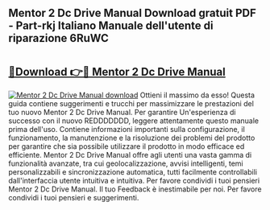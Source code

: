 ## Mentor 2 Dc Drive Manual Download gratuit PDF - Part-rkj Italiano Manuale dell'utente di riparazione 6RuWC

# <h2><a href="http://dfeetn.blite.top/?on=Mentor+2+Dc+Drive+Manual">🔗Download 👉🔴 Mentor 2 Dc Drive Manual</a></h2>

[![Mentor 2 Dc Drive Manual download](https://i.imgur.com/lujVjoI.png)](http://dfeetn.blite.top/?on=Mentor+2+Dc+Drive+Manual)
Ottieni il massimo da esso! Questa guida contiene suggerimenti e trucchi per massimizzare le prestazioni del tuo nuovo Mentor 2 Dc Drive Manual. Per garantire Un'esperienza di successo con il nuovo REDDDDDDD, leggere attentamente questo manuale prima dell'uso. Contiene informazioni importanti sulla configurazione, il funzionamento, la manutenzione e la risoluzione dei problemi del prodotto per garantire che sia possibile utilizzare il prodotto in modo efficace ed efficiente. Mentor 2 Dc Drive Manual offre agli utenti una vasta gamma di funzionalità avanzate, tra cui geolocalizzazione, avvisi intelligenti, temi personalizzabili e sincronizzazione automatica, tutti facilmente controllabili dall'interfaccia utente intuitiva e intuitiva. Per favore condividi i tuoi pensieri Mentor 2 Dc Drive Manual. Il tuo Feedback è inestimabile per noi. Per favore condividi i tuoi pensieri e suggerimenti.
